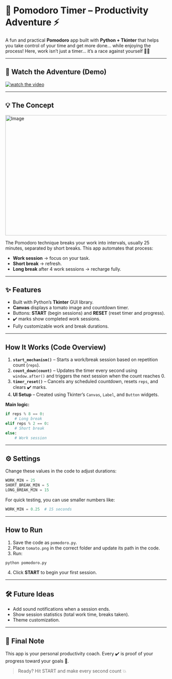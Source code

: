 # 🍅  Pomodoro Timer – Productivity Adventure ⚡

A fun and practical **Pomodoro** app built with **Python + Tkinter** that helps you take control of your time and get more done… while enjoying the process!
Here, work isn’t just a timer… it’s a race against yourself 💪🔥

---

## 🎥 Watch the Adventure (Demo)
[![watch the video ](https://img.youtube.com/vi/pPJfpVvRzWc/maxresdefault.jpg)](https://youtu.be/pPJfpVvRzWc)


---

## 💡 The Concept

[<img width="666" height="375" alt="Image" src="https://github.com/user-attachments/assets/17ee30a5-bc58-4057-92b2-118bc94973da" />](https://youtu.be/pPJfpVvRzWc)

The Pomodoro technique breaks your work into intervals, usually 25 minutes, separated by short breaks. This app automates that process:

* **Work session** → focus on your task.
* **Short break** → refresh.
* **Long break** after 4 work sessions → recharge fully.

---

## ✨ Features

* Built with Python’s **Tkinter** GUI library.
* **Canvas** displays a tomato image and countdown timer.
* Buttons: **START** (begin sessions) and **RESET** (reset timer and progress).
* ✔️ marks show completed work sessions.
* Fully customizable work and break durations.

---

## How It Works (Code Overview)

1. **`start_mechanism()`** – Starts a work/break session based on repetition count (`reps`).
2. **`count_down(count)`** – Updates the timer every second using `window.after()` and triggers the next session when the count reaches 0.
3. **`timer_reset()`** – Cancels any scheduled countdown, resets `reps`, and clears ✔️ marks.
4. **UI Setup** – Created using Tkinter’s `Canvas`, `Label`, and `Button` widgets.

**Main logic:**

```python
if reps % 8 == 0:
    # Long break
elif reps % 2 == 0:
    # Short break
else:
    # Work session
```

---

## ⚙️ Settings

Change these values in the code to adjust durations:

```python
WORK_MIN = 25
SHORT_BREAK_MIN = 5
LONG_BREAK_MIN = 15
```

For quick testing, you can use smaller numbers like:

```python
WORK_MIN = 0.25  # 15 seconds
```

---

## How to Run

1. Save the code as `pomodoro.py`.
2. Place `tomato.png` in the correct folder and update its path in the code.
3. Run:

```bash
python pomodoro.py
```

4. Click **START** to begin your first session.

---

## 🛠️ Future Ideas

* Add sound notifications when a session ends.
* Show session statistics (total work time, breaks taken).
* Theme customization.

---

## 🙌 Final Note

This app is your personal productivity coach. Every ✔️ is proof of your progress toward your goals 🎯.

> Ready? Hit START and make every second count 💥


